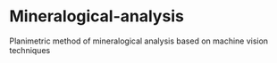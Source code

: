 # Mineralogical-analysis
Planimetric method of mineralogical analysis based on machine vision techniques
